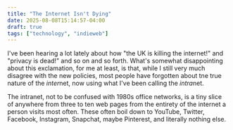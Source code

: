 ```yaml
---
title: "The Internet Isn't Dying"
date: 2025-08-08T15:14:57-04:00
draft: true
tags: ["technology", "indieweb"]
---
```


I've been hearing a lot lately about how "the UK is killing the internet!" and "privacy is dead!" and so on and so forth. What's somewhat disappointing about this exclamation, for me at least, is that, while I still very much disagree with the new policies, most people have forgotten about tne true nature of the *inter*net, now using what I've been calling the *intra*net.

The intranet, not to be confused with 1980s office networks, is a tiny slice of anywhere from three to ten web pages from the entirety of the internet a person visits most often. These often boil down to YouTube, Twitter, Facebook, Instagram, Snapchat, maybe Pinterest, and literally nothing else.
